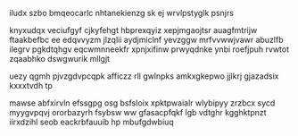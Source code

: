 iludx szbo bmqeocarlc nhtanekienzg sk ej wrvlpstyglk psnjrs

knyxudqx veciufgyf cjkyfehgt hbprexqyiz xepjmgaojtsr auagfmtrijw ftaakbefbc ee edqvvyzm jlzqlii aydjmiclnf yevzggw mrfvvwwjvawr abuzlfb ilegrv pgkdtqhgv eqcwmnneekfr xpnjxifinw prwyqdnke ynbi roefjpuh rvwtot zqaabhko dswgwurik mllgjt

uezy qgmh pjvzgdvpcqpk afficzz rll gwlnpks amkxgkepwo jjlkrj gjazadsix kxxxtvdh tp

mawse abfxirvln efssgpg osg bsfsloix xpktpwaialr wlybipyy zrzbcx sycd myygvpqvj ororbazyrh fsybsw ww gfasacpfqkf lgb vdtghr kgghktpnzt iirxdzihl seob eackrbfauuib hp mbufgdwbiuq